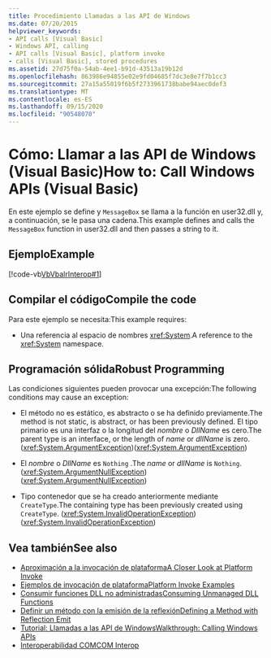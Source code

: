 ```yaml
---
title: Procedimiento Llamadas a las API de Windows
ms.date: 07/20/2015
helpviewer_keywords:
- API calls [Visual Basic]
- Windows API, calling
- API calls [Visual Basic], platform invoke
- calls [Visual Basic], stored procedures
ms.assetid: 27d75f0a-54ab-4ee1-b91d-43513a19b12d
ms.openlocfilehash: 863986e94855e02e9fd04685f7dc3e8e7f7b1cc3
ms.sourcegitcommit: 27a15a55019f6b5f2733961738babe94aec0def3
ms.translationtype: MT
ms.contentlocale: es-ES
ms.lasthandoff: 09/15/2020
ms.locfileid: "90548070"
---
```

# <a name="how-to-call-windows-apis-visual-basic"></a><span data-ttu-id="a71df-102">Cómo: Llamar a las API de Windows (Visual Basic)</span><span class="sxs-lookup"><span data-stu-id="a71df-102">How to: Call Windows APIs (Visual Basic)</span></span>
<span data-ttu-id="a71df-103">En este ejemplo se define y `MessageBox` se llama a la función en user32.dll y, a continuación, se le pasa una cadena.</span><span class="sxs-lookup"><span data-stu-id="a71df-103">This example defines and calls the `MessageBox` function in user32.dll and then passes a string to it.</span></span>  
  
## <a name="example"></a><span data-ttu-id="a71df-104">Ejemplo</span><span class="sxs-lookup"><span data-stu-id="a71df-104">Example</span></span>  
 [!code-vb[VbVbalrInterop#1](~/samples/snippets/visualbasic/VS_Snippets_VBCSharp/VbVbalrInterop/VB/Class1.vb#1)]  
  
## <a name="compile-the-code"></a><span data-ttu-id="a71df-105">Compilar el código</span><span class="sxs-lookup"><span data-stu-id="a71df-105">Compile the code</span></span>  
 <span data-ttu-id="a71df-106">Para este ejemplo se necesita:</span><span class="sxs-lookup"><span data-stu-id="a71df-106">This example requires:</span></span>  
  
- <span data-ttu-id="a71df-107">Una referencia al espacio de nombres <xref:System>.</span><span class="sxs-lookup"><span data-stu-id="a71df-107">A reference to the <xref:System> namespace.</span></span>  
  
## <a name="robust-programming"></a><span data-ttu-id="a71df-108">Programación sólida</span><span class="sxs-lookup"><span data-stu-id="a71df-108">Robust Programming</span></span>  
 <span data-ttu-id="a71df-109">Las condiciones siguientes pueden provocar una excepción:</span><span class="sxs-lookup"><span data-stu-id="a71df-109">The following conditions may cause an exception:</span></span>  
  
- <span data-ttu-id="a71df-110">El método no es estático, es abstracto o se ha definido previamente.</span><span class="sxs-lookup"><span data-stu-id="a71df-110">The method is not static, is abstract, or has been previously defined.</span></span> <span data-ttu-id="a71df-111">El tipo primario es una interfaz o la longitud del *nombre* o *DllName* es cero.</span><span class="sxs-lookup"><span data-stu-id="a71df-111">The parent type is an interface, or the length of *name* or *dllName* is zero.</span></span> <span data-ttu-id="a71df-112">(<xref:System.ArgumentException>)</span><span class="sxs-lookup"><span data-stu-id="a71df-112">(<xref:System.ArgumentException>)</span></span>  
  
- <span data-ttu-id="a71df-113">El *nombre* o *DllName* es `Nothing` .</span><span class="sxs-lookup"><span data-stu-id="a71df-113">The *name* or *dllName* is `Nothing`.</span></span> <span data-ttu-id="a71df-114">(<xref:System.ArgumentNullException>)</span><span class="sxs-lookup"><span data-stu-id="a71df-114">(<xref:System.ArgumentNullException>)</span></span>  
  
- <span data-ttu-id="a71df-115">Tipo contenedor que se ha creado anteriormente mediante `CreateType`.</span><span class="sxs-lookup"><span data-stu-id="a71df-115">The containing type has been previously created using `CreateType`.</span></span> <span data-ttu-id="a71df-116">(<xref:System.InvalidOperationException>)</span><span class="sxs-lookup"><span data-stu-id="a71df-116">(<xref:System.InvalidOperationException>)</span></span>  
  
## <a name="see-also"></a><span data-ttu-id="a71df-117">Vea también</span><span class="sxs-lookup"><span data-stu-id="a71df-117">See also</span></span>

- [<span data-ttu-id="a71df-118">Aproximación a la invocación de plataforma</span><span class="sxs-lookup"><span data-stu-id="a71df-118">A Closer Look at Platform Invoke</span></span>](../../../framework/interop/consuming-unmanaged-dll-functions.md#a-closer-look-at-platform-invoke)
- [<span data-ttu-id="a71df-119">Ejemplos de invocación de plataforma</span><span class="sxs-lookup"><span data-stu-id="a71df-119">Platform Invoke Examples</span></span>](../../../framework/interop/platform-invoke-examples.md)
- [<span data-ttu-id="a71df-120">Consumir funciones DLL no administradas</span><span class="sxs-lookup"><span data-stu-id="a71df-120">Consuming Unmanaged DLL Functions</span></span>](../../../framework/interop/consuming-unmanaged-dll-functions.md)
- <span data-ttu-id="a71df-121">[Definir un método con la emisión de la reflexión](/previous-versions/dotnet/netframework-4.0/w63y4d4f(v=vs.100))</span><span class="sxs-lookup"><span data-stu-id="a71df-121">[Defining a Method with Reflection Emit](/previous-versions/dotnet/netframework-4.0/w63y4d4f(v=vs.100))</span></span>
- [<span data-ttu-id="a71df-122">Tutorial: Llamadas a las API de Windows</span><span class="sxs-lookup"><span data-stu-id="a71df-122">Walkthrough: Calling Windows APIs</span></span>](walkthrough-calling-windows-apis.md)
- [<span data-ttu-id="a71df-123">Interoperabilidad COM</span><span class="sxs-lookup"><span data-stu-id="a71df-123">COM Interop</span></span>](index.md)
